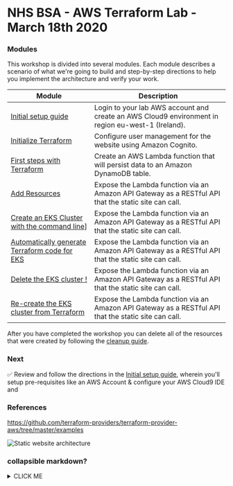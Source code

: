 # NHS BSA - AWS Terraform Lab - March 18th 2020


### Modules

This workshop is divided into several modules. Each module describes a scenario of
what we're going to build and step-by-step directions to help you implement the
architecture and verify your work.

| Module | Description |
| ---------------- | -------------------------------------------------------- |
| [Initial setup guide](setup) | Login to your lab AWS account and create an AWS Cloud9 environment in region eu-west-1 (Ireland). |
| [Initialize Terraform](Init) | Configure user management for the website using Amazon Cognito. |
| [First steps with Terraform](first_steps) | Create an AWS Lambda function that will persist data to an Amazon DynamoDB table. |
| [Add Resources](add_resources) | Expose the Lambda function via an Amazon API Gateway as a RESTful API that the static site can call. |
| [Create an EKS Cluster with the command line](create_eks)] | Expose the Lambda function via an Amazon API Gateway as a RESTful API that the static site can call. |
| [Automatically generate Terraform code for EKS](pull_terraform) | Expose the Lambda function via an Amazon API Gateway as a RESTful API that the static site can call. |
| [Delete the EKS cluster !](delete-eks) | Expose the Lambda function via an Amazon API Gateway as a RESTful API that the static site can call. |
| [Re-create the EKS cluster from Terraform](terraform_eks) | Expose the Lambda function via an Amazon API Gateway as a RESTful API that the static site can call. |

After you have completed the workshop you can delete all of the resources that were created by following the [cleanup guide](cleanup).

### Next

:white_check_mark: Review and follow the directions in the [Initial setup guide](setup),
wherein you'll setup pre-requisites like an
AWS Account & configure your AWS Cloud9 IDE and 


### References

https://github.com/terraform-providers/terraform-provider-aws/tree/master/examples


![Static website architecture](../images/spinning-gears.gif)

### collapsible markdown?
<details>
<summary>CLICK ME</summary>
<p>
#### yes, even hidden code blocks!

```python
print("hello world!")
```
</p>
</details>